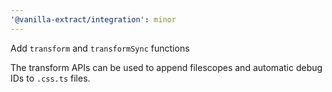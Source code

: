 ```yaml
---
'@vanilla-extract/integration': minor
---
```


Add `transform` and `transformSync` functions

The transform APIs can be used to append filescopes and automatic debug IDs to `.css.ts` files.

